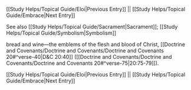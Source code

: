 [[Study Helps/Topical Guide/Eloi|Previous Entry]]  ||  [[Study Helps/Topical Guide/Embrace|Next Entry]]

 See also [[Study Helps/Topical Guide/Sacrament|Sacrament]]; [[Study Helps/Topical Guide/Symbolism|Symbolism]]

 bread and wine—the emblems of the flesh and blood of Christ, [[Doctrine and Covenants/Doctrine and Covenants/Doctrine and Covenants 20#^verse-40|D&C 20:40]] ([[Doctrine and Covenants/Doctrine and Covenants/Doctrine and Covenants 20#^verse-75|20:75-79]]).

[[Study Helps/Topical Guide/Eloi|Previous Entry]]  ||  [[Study Helps/Topical Guide/Embrace|Next Entry]]